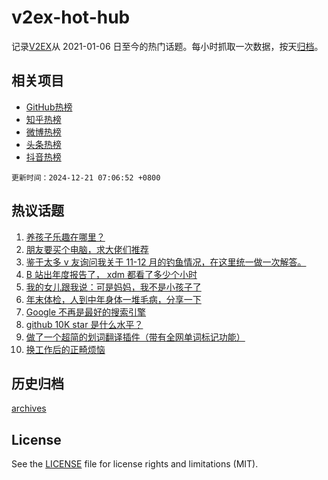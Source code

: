 # v2ex-hot-hub

 记录[V2EX](https://www.v2ex.com/)从 2021-01-06 日至今的热门话题。每小时抓取一次数据，按天[归档](archives)。
 
 ## 相关项目

- [GitHub热榜](https://github.com/it985/github-hot-hub)
- [知乎热榜](https://github.com/it985/zhihu-hot-hub)
- [微博热榜](https://github.com/it985/weibo-hot-hub)
- [头条热榜](https://github.com/it985/toutiao-hot-hub)
- [抖音热榜](https://github.com/it985/douyin-hot-hub)


 `更新时间：2024-12-21 07:06:52 +0800`

## 热议话题

1. [养孩子乐趣在哪里？](https://www.v2ex.com/t/1099022)
1. [朋友要买个电脑，求大佬们推荐](https://www.v2ex.com/t/1098934)
1. [鉴于太多 v 友询问我关于 11-12 月的钓鱼情况，在这里统一做一次解答。](https://www.v2ex.com/t/1098950)
1. [B 站出年度报告了， xdm 都看了多少个小时](https://www.v2ex.com/t/1099050)
1. [我的女儿跟我说：可是妈妈，我不是小孩子了](https://www.v2ex.com/t/1098954)
1. [年末体检，人到中年身体一堆毛病，分享一下](https://www.v2ex.com/t/1098962)
1. [Google 不再是最好的搜索引擎](https://www.v2ex.com/t/1098937)
1. [github 10K star 是什么水平？](https://www.v2ex.com/t/1098975)
1. [做了一个超简的划词翻译插件（带有全网单词标记功能）](https://www.v2ex.com/t/1099037)
1. [换工作后的正畸烦恼](https://www.v2ex.com/t/1098940)

## 历史归档

[archives](archives)

## License

See the [LICENSE](LICENSE) file for license rights and limitations (MIT).
